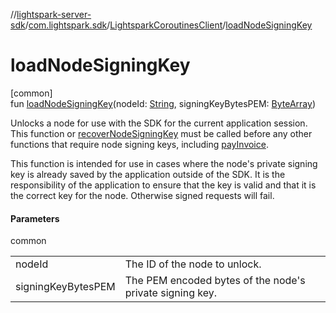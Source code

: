 //[lightspark-server-sdk](../../../index.md)/[com.lightspark.sdk](../index.md)/[LightsparkCoroutinesClient](index.md)/[loadNodeSigningKey](load-node-signing-key.md)

# loadNodeSigningKey

[common]\
fun [loadNodeSigningKey](load-node-signing-key.md)(nodeId: [String](https://kotlinlang.org/api/latest/jvm/stdlib/kotlin/-string/index.html), signingKeyBytesPEM: [ByteArray](https://kotlinlang.org/api/latest/jvm/stdlib/kotlin/-byte-array/index.html))

Unlocks a node for use with the SDK for the current application session. This function or [recoverNodeSigningKey](recover-node-signing-key.md) must be called before any other functions that require node signing keys, including [payInvoice](pay-invoice.md).

This function is intended for use in cases where the node's private signing key is already saved by the application outside of the SDK. It is the responsibility of the application to ensure that the key is valid and that it is the correct key for the node. Otherwise signed requests will fail.

#### Parameters

common

| | |
|---|---|
| nodeId | The ID of the node to unlock. |
| signingKeyBytesPEM | The PEM encoded bytes of the node's private signing key. |
